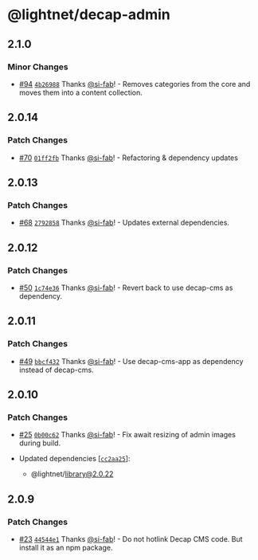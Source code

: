 # @lightnet/decap-admin

## 2.1.0

### Minor Changes

- [#94](https://github.com/LightNetDev/lightnet-library/pull/94) [`4b26988`](https://github.com/LightNetDev/lightnet-library/commit/4b2698865fd70a153dd5f5313f3b4f1c71f34e42) Thanks [@si-fab](https://github.com/si-fab)! - Removes categories from the core and moves them into a content collection.

## 2.0.14

### Patch Changes

- [#70](https://github.com/LightNetDev/lightnet-library/pull/70) [`01ff2fb`](https://github.com/LightNetDev/lightnet-library/commit/01ff2fb5a9b89ff9296cc597eedd59d99de03974) Thanks [@si-fab](https://github.com/si-fab)! - Refactoring & dependency updates

## 2.0.13

### Patch Changes

- [#68](https://github.com/LightNetDev/lightnet-library/pull/68) [`2792858`](https://github.com/LightNetDev/lightnet-library/commit/2792858d4bb3bc6589f563c86ff6d35ce19a48e7) Thanks [@si-fab](https://github.com/si-fab)! - Updates external dependencies.

## 2.0.12

### Patch Changes

- [#50](https://github.com/LightNetDev/lightnet-library/pull/50) [`1c74e36`](https://github.com/LightNetDev/lightnet-library/commit/1c74e36f94e0abeac86ad5078d4c86e13ff76342) Thanks [@si-fab](https://github.com/si-fab)! - Revert back to use decap-cms as dependency.

## 2.0.11

### Patch Changes

- [#49](https://github.com/LightNetDev/lightnet-library/pull/49) [`bbcf432`](https://github.com/LightNetDev/lightnet-library/commit/bbcf4323047bbf5022abbc17bca64f236f9e4b0f) Thanks [@si-fab](https://github.com/si-fab)! - Use decap-cms-app as dependency instead of decap-cms.

## 2.0.10

### Patch Changes

- [#25](https://github.com/LightNetDev/lightnet-library/pull/25) [`0b00c62`](https://github.com/LightNetDev/lightnet-library/commit/0b00c62bf8de20fc600ecff617a74aad6a3dddf1) Thanks [@si-fab](https://github.com/si-fab)! - Fix await resizing of admin images during build.

- Updated dependencies [[`cc2aa25`](https://github.com/LightNetDev/lightnet-library/commit/cc2aa25d83547091072d9d963804b057bef4c488)]:
  - @lightnet/library@2.0.22

## 2.0.9

### Patch Changes

- [#23](https://github.com/LightNetDev/lightnet-library/pull/23) [`44544e1`](https://github.com/LightNetDev/lightnet-library/commit/44544e103855a8fe18e2555f00725d2082ea11a5) Thanks [@si-fab](https://github.com/si-fab)! - Do not hotlink Decap CMS code. But install it as an npm package.
